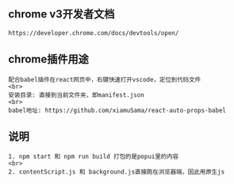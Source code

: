 ## chrome v3开发者文档
    https://developer.chrome.com/docs/devtools/open/
## chrome插件用途
    配合babel插件在react网页中，右键快速打开vscode，定位到代码文件
    <br>
    安装目录: 直接到当前文件夹，即manifest.json
    <br>
    babel地址: https://github.com/xiamuSama/react-auto-props-babel

## 说明
    1. npm start 和 npm run build 打包的是popui里的内容
    <br>
    2. contentScript.js 和 background.js直接跑在浏览器端，因此用原生js
